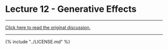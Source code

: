 # Lecture 12 - Generative Effects
---

[Click here to read the original discussion.](https://forum.azimuthproject.org/discussion/1999/lecture-12-chapter-1-generative-effects/p1)

---

{% include "../LICENSE.md" %}
